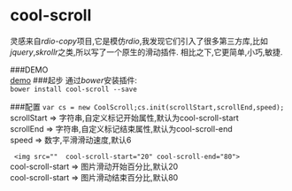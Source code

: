 # cool-scroll
灵感来自*rdio-copy*项目,它是模仿*rdio*,我发现它们引入了很多第三方库,比如*jquery*,*skrollr*之类,所以写了一个原生的滑动插件.
相比之下,它更简单,小巧,敏捷.

###DEMO  
[demo](http://htmlpreview.github.io/?https://github.com/WittBulter/cool-scroll/blob/master/index.html)
###起步
通过*bower*安装插件:  
	`bower install cool-scroll --save`
	    
###配置 
`var cs = new CoolScroll;cs.init(scrollStart,scrollEnd,speed);`  
scrollStart => 字符串,自定义标记开始属性,默认为cool-scroll-start  
scrollEnd => 字符串,自定义标记结束属性,默认为cool-scroll-end  
speed => 数字,平滑滑动速度,默认6  

` <img src=""  cool-scroll-start="20" cool-scroll-end="80">`  
cool-scroll-start => 图片滑动开始百分比,默认20   
cool-scroll-start => 图片滑动结束百分比,默认80   

  
    
   
